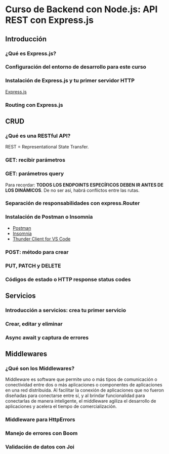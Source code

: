 # Curso de Backend con Node.js: API REST con Express.js

## Introducción

### ¿Qué es Express.js?

### Configuración del entorno de desarrollo para este curso

### Instalación de Express.js y tu primer servidor HTTP

[Express.js](https://expressjs.com/)

### Routing con Express.js

## CRUD

### ¿Qué es una RESTful API?

REST = Representational State Transfer.

### GET: recibir parámetros

### GET: parámetros query

Para recordar: **TODOS LOS ENDPOINTS ESPECÍFICOS DEBEN IR ANTES DE LOS DINÁMICOS**. De no ser así, habrá conflictos entre las rutas.

### Separación de responsabilidades con express.Router

### Instalación de Postman o Insomnia

- [Postman](https://www.postman.com/)
- [Insomnia](https://insomnia.rest/)
- [Thunder Client for VS Code](https://www.thunderclient.com/)

### POST: método para crear

### PUT, PATCH y DELETE

### Códigos de estado o HTTP response status codes

## Servicios

### Introducción a servicios: crea tu primer servicio

### Crear, editar y eliminar

### Async await y captura de errores

## Middlewares

### ¿Qué son los Middlewares?

Middleware es software que permite uno o más tipos de comunicación o conectividad entre dos o más aplicaciones o componentes de aplicaciones en una red distribuida. Al facilitar la conexión de aplicaciones que no fueron diseñadas para conectarse entre sí, y al brindar funcionalidad para conectarlas de manera inteligente, el middleware agiliza el desarrollo de aplicaciones y acelera el tiempo de comercialización.

### Middleware para HttpErrors

### Manejo de errores con Boom

### Validación de datos con Joi
